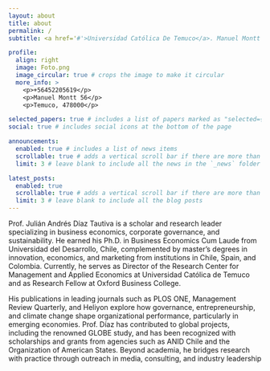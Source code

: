 ```yaml
---
layout: about
title: about
permalink: /
subtitle: <a href='#'>Universidad Católica De Temuco</a>. Manuel Montt 56. CSF 11 Of. 515.

profile:
  align: right
  image: Foto.png
  image_circular: true # crops the image to make it circular
  more_info: >
    <p>+56452205619</p>
    <p>Manuel Montt 56</p>
    <p>Temuco, 478000</p>

selected_papers: true # includes a list of papers marked as "selected={true}"
social: true # includes social icons at the bottom of the page

announcements:
  enabled: true # includes a list of news items
  scrollable: true # adds a vertical scroll bar if there are more than 3 news items
  limit: 3 # leave blank to include all the news in the `_news` folder

latest_posts:
  enabled: true
  scrollable: true # adds a vertical scroll bar if there are more than 3 new posts items
  limit: 3 # leave blank to include all the blog posts
---
```


Prof. Julián Andrés Díaz Tautiva is a scholar and research leader specializing in business economics, corporate governance, and sustainability. He earned his Ph.D. in Business Economics Cum Laude from Universidad del Desarrollo, Chile, complemented by master’s degrees in innovation, economics, and marketing from institutions in Chile, Spain, and Colombia. Currently, he serves as Director of the Research Center for Management and Applied Economics at Universidad Católica de Temuco and as Research Fellow at Oxford Business College.

His publications in leading journals such as PLOS ONE, Management Review Quarterly, and Heliyon explore how governance, entrepreneurship, and climate change shape organizational performance, particularly in emerging economies. Prof. Díaz has contributed to global projects, including the renowned GLOBE study, and has been recognized with scholarships and grants from agencies such as ANID Chile and the Organization of American States. Beyond academia, he bridges research with practice through outreach in media, consulting, and industry leadership
